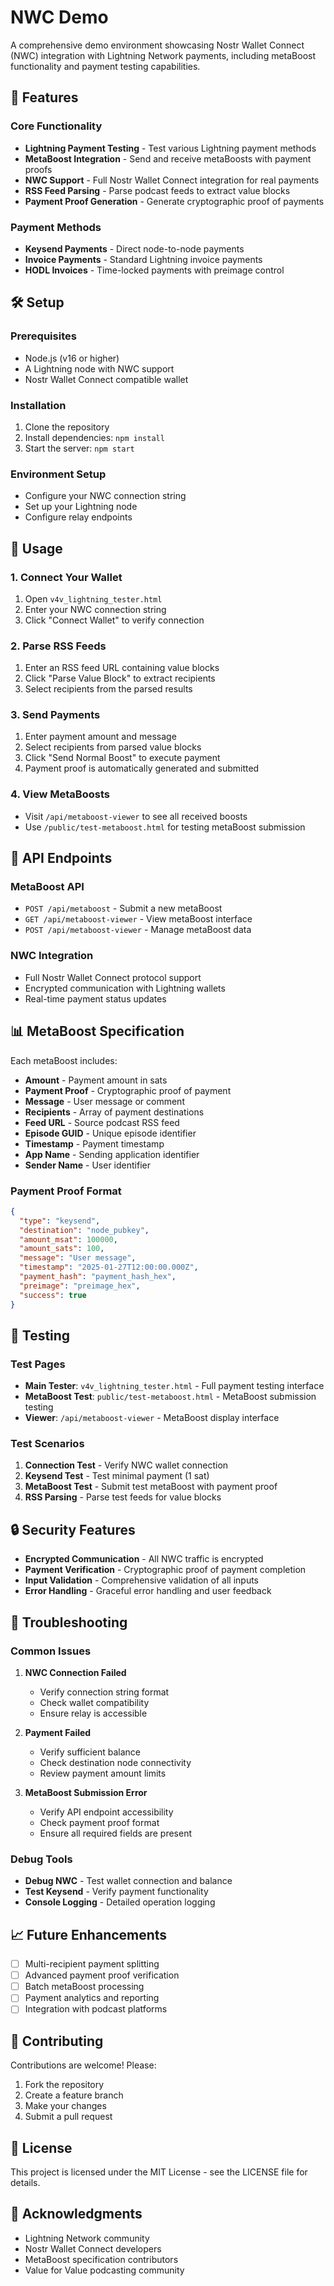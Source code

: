 # NWC Demo

A comprehensive demo environment showcasing Nostr Wallet Connect (NWC) integration with Lightning Network payments, including metaBoost functionality and payment testing capabilities.

## 🚀 Features

### Core Functionality
- **Lightning Payment Testing** - Test various Lightning payment methods
- **MetaBoost Integration** - Send and receive metaBoosts with payment proofs
- **NWC Support** - Full Nostr Wallet Connect integration for real payments
- **RSS Feed Parsing** - Parse podcast feeds to extract value blocks
- **Payment Proof Generation** - Generate cryptographic proof of payments

### Payment Methods
- **Keysend Payments** - Direct node-to-node payments
- **Invoice Payments** - Standard Lightning invoice payments
- **HODL Invoices** - Time-locked payments with preimage control

## 🛠️ Setup

### Prerequisites
- Node.js (v16 or higher)
- A Lightning node with NWC support
- Nostr Wallet Connect compatible wallet

### Installation
1. Clone the repository
2. Install dependencies: `npm install`
3. Start the server: `npm start`

### Environment Setup
- Configure your NWC connection string
- Set up your Lightning node
- Configure relay endpoints

## 📱 Usage

### 1. Connect Your Wallet
1. Open `v4v_lightning_tester.html`
2. Enter your NWC connection string
3. Click "Connect Wallet" to verify connection

### 2. Parse RSS Feeds
1. Enter an RSS feed URL containing value blocks
2. Click "Parse Value Block" to extract recipients
3. Select recipients from the parsed results

### 3. Send Payments
1. Enter payment amount and message
2. Select recipients from parsed value blocks
3. Click "Send Normal Boost" to execute payment
4. Payment proof is automatically generated and submitted

### 4. View MetaBoosts
- Visit `/api/metaboost-viewer` to see all received boosts
- Use `/public/test-metaboost.html` for testing metaBoost submission

## 🔧 API Endpoints

### MetaBoost API
- `POST /api/metaboost` - Submit a new metaBoost
- `GET /api/metaboost-viewer` - View metaBoost interface
- `POST /api/metaboost-viewer` - Manage metaBoost data

### NWC Integration
- Full Nostr Wallet Connect protocol support
- Encrypted communication with Lightning wallets
- Real-time payment status updates

## 📊 MetaBoost Specification

Each metaBoost includes:
- **Amount** - Payment amount in sats
- **Payment Proof** - Cryptographic proof of payment
- **Message** - User message or comment
- **Recipients** - Array of payment destinations
- **Feed URL** - Source podcast RSS feed
- **Episode GUID** - Unique episode identifier
- **Timestamp** - Payment timestamp
- **App Name** - Sending application identifier
- **Sender Name** - User identifier

### Payment Proof Format
```json
{
  "type": "keysend",
  "destination": "node_pubkey",
  "amount_msat": 100000,
  "amount_sats": 100,
  "message": "User message",
  "timestamp": "2025-01-27T12:00:00.000Z",
  "payment_hash": "payment_hash_hex",
  "preimage": "preimage_hex",
  "success": true
}
```

## 🧪 Testing

### Test Pages
- **Main Tester**: `v4v_lightning_tester.html` - Full payment testing interface
- **MetaBoost Test**: `public/test-metaboost.html` - MetaBoost submission testing
- **Viewer**: `/api/metaboost-viewer` - MetaBoost display interface

### Test Scenarios
1. **Connection Test** - Verify NWC wallet connection
2. **Keysend Test** - Test minimal payment (1 sat)
3. **MetaBoost Test** - Submit test metaBoost with payment proof
4. **RSS Parsing** - Parse test feeds for value blocks

## 🔒 Security Features

- **Encrypted Communication** - All NWC traffic is encrypted
- **Payment Verification** - Cryptographic proof of payment completion
- **Input Validation** - Comprehensive validation of all inputs
- **Error Handling** - Graceful error handling and user feedback

## 🚨 Troubleshooting

### Common Issues
1. **NWC Connection Failed**
   - Verify connection string format
   - Check wallet compatibility
   - Ensure relay is accessible

2. **Payment Failed**
   - Verify sufficient balance
   - Check destination node connectivity
   - Review payment amount limits

3. **MetaBoost Submission Error**
   - Verify API endpoint accessibility
   - Check payment proof format
   - Ensure all required fields are present

### Debug Tools
- **Debug NWC** - Test wallet connection and balance
- **Test Keysend** - Verify payment functionality
- **Console Logging** - Detailed operation logging

## 📈 Future Enhancements

- [ ] Multi-recipient payment splitting
- [ ] Advanced payment proof verification
- [ ] Batch metaBoost processing
- [ ] Payment analytics and reporting
- [ ] Integration with podcast platforms

## 🤝 Contributing

Contributions are welcome! Please:
1. Fork the repository
2. Create a feature branch
3. Make your changes
4. Submit a pull request

## 📄 License

This project is licensed under the MIT License - see the LICENSE file for details.

## 🙏 Acknowledgments

- Lightning Network community
- Nostr Wallet Connect developers
- MetaBoost specification contributors
- Value for Value podcasting community

